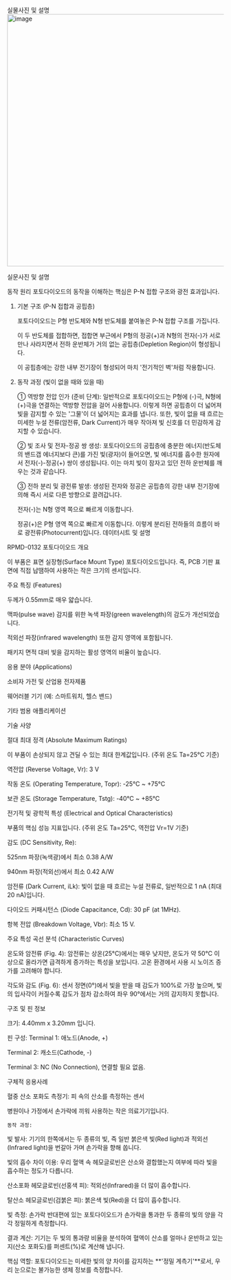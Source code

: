 실물사진 및 설명
<img width="886" height="586" alt="image" src="https://github.com/user-attachments/assets/865674f1-faff-43b8-8c26-f283081bd9ce" />


   실문사진 및 설명


동작 원리
포토다이오드의 동작을 이해하는 핵심은 P-N 접합 구조와 광전 효과입니다.

   1. 기본 구조 (P-N 접합과 공핍층)

        포토다이오드는 P형 반도체와 N형 반도체를 붙여놓은 P-N 접합 구조를 가집니다.

        이 두 반도체를 접합하면, 접합면 부근에서 P형의 정공(+)과 N형의 전자(-)가 서로 만나 사라지면서 전하 운반체가 거의 없는 공핍층(Depletion Region)이 형성됩니다.

        이 공핍층에는 강한 내부 전기장이 형성되어 마치 '전기적인 벽'처럼 작용합니다.

   2. 동작 과정 (빛이 없을 때와 있을 때)

        ① 역방향 전압 인가 (준비 단계):
        일반적으로 포토다이오드는 P형에 (-)극, N형에 (+)극을 연결하는 역방향 전압을 걸어 사용합니다. 이렇게 하면 공핍층이 더 넓어져 빛을 감지할 수 있는 '그물'이 더 넓어지는 효과를 냅니다. 또한, 빛이 없을 때 흐르는 미세한 누설 전류(암전류, Dark Current)가 매우 작아져 빛 신호를 더 민감하게 감지할 수 있습니다.

        ② 빛 조사 및 전자-정공 쌍 생성:
        포토다이오드의 공핍층에 충분한 에너지(반도체의 밴드갭 에너지보다 큰)를 가진 빛(광자)이 들어오면, 빛 에너지를 흡수한 원자에서 전자(-)-정공(+) 쌍이 생성됩니다. 이는 마치 빛이 잠자고 있던 전하 운반체를 깨우는 것과 같습니다.

        ③ 전하 분리 및 광전류 발생:
        생성된 전자와 정공은 공핍층의 강한 내부 전기장에 의해 즉시 서로 다른 방향으로 끌려갑니다.

       전자(-)는 N형 영역 쪽으로 빠르게 이동합니다.

      정공(+)은 P형 영역 쪽으로 빠르게 이동합니다.
      이렇게 분리된 전하들의 흐름이 바로 광전류(Photocurrent)입니다.
 데이터시트 및 설명

      

RPMD-0132 포토다이오드 개요

이 부품은 표면 실장형(Surface Mount Type) 포토다이오드입니다. 즉, PCB 기판 표면에 직접 납땜하여 사용하는 작은 크기의 센서입니다.

주요 특징 (Features)

두께가 0.55mm로 매우 얇습니다.

맥파(pulse wave) 감지를 위한 녹색 파장(green wavelength)의 감도가 개선되었습니다.

적외선 파장(infrared wavelength) 또한 감지 영역에 포함됩니다.

패키지 면적 대비 빛을 감지하는 활성 영역의 비율이 높습니다.

응용 분야 (Applications)

소비자 가전 및 산업용 전자제품 

웨어러블 기기 (예: 스마트워치, 헬스 밴드) 

기타 범용 애플리케이션 

기술 사양

절대 최대 정격 (Absolute Maximum Ratings)

이 부품이 손상되지 않고 견딜 수 있는 최대 한계값입니다. (주위 온도 Ta=25°C 기준) 

역전압 (Reverse Voltage, Vr): 3 V 

작동 온도 (Operating Temperature, Topr): -25°C ~ +75°C 

보관 온도 (Storage Temperature, Tstg): -40°C ~ +85°C 

전기적 및 광학적 특성 (Electrical and Optical Characteristics)

부품의 핵심 성능 지표입니다. (주위 온도 Ta=25°C, 역전압 Vr=1V 기준) 

감도 (DC Sensitivity, Re):

525nm 파장(녹색광)에서 최소 0.38 A/W 

940nm 파장(적외선)에서 최소 0.42 A/W 

암전류 (Dark Current, iLk): 빛이 없을 때 흐르는 누설 전류로, 일반적으로 1 nA (최대 20 nA)입니다.

다이오드 커패시턴스 (Diode Capacitance, Cd): 30 pF (at 1MHz).

항복 전압 (Breakdown Voltage, Vbr): 최소 15 V.

주요 특성 곡선 분석 (Characteristic Curves)

온도와 암전류 (Fig. 4): 암전류는 상온(25°C)에서는 매우 낮지만, 온도가 약 50°C 이상으로 올라가면 급격하게 증가하는 특성을 보입니다. 고온 환경에서 사용 시 노이즈 증가를 고려해야 합니다.

각도와 감도 (Fig. 6): 센서 정면(0°)에서 빛을 받을 때 감도가 100%로 가장 높으며, 빛의 입사각이 커질수록 감도가 점차 감소하여 좌우 90°에서는 거의 감지하지 못합니다.

구조 및 핀 정보

크기: 4.40mm x 3.20mm 입니다.

핀 구성:
Terminal 1: 애노드(Anode, +) 

Terminal 2: 캐소드(Cathode, -) 

Terminal 3: NC (No Connection), 연결할 필요 없음.

구체적 응용사례


혈중 산소 포화도 측정기: 피 속의 산소를 측정하는 센서

병원이나 가정에서 손가락에 끼워 사용하는 작은 의료기기입니다. 

    동작 과정:

   빛 발사: 기기의 한쪽에서는 두 종류의 빛, 즉 일반 붉은색 빛(Red light)과 적외선(Infrared light)을 번갈아 가며 손가락을 향해 쏩니다.

   빛의 흡수 차이 이용: 우리 혈액 속 헤모글로빈은 산소와 결합했는지 여부에 따라 빛을 흡수하는 정도가 다릅니다.

   산소포화 헤모글로빈(선홍색 피): 적외선(Infrared)을 더 많이 흡수합니다.

   탈산소 헤모글로빈(검붉은 피): 붉은색 빛(Red)을 더 많이 흡수합니다.

   빛 측정: 손가락 반대편에 있는 포토다이오드가 손가락을 통과한 두 종류의 빛의 양을 각각 정밀하게 측정합니다.

   결과 계산: 기기는 두 빛의 통과량 비율을 분석하여 혈액이 산소를 얼마나 운반하고 있는지(산소 포화도)를 퍼센트(%)로 계산해 냅니다.

   핵심 역할: 포토다이오드는 미세한 빛의 양 차이를 감지하는 **'정밀 계측기'**로서, 우리 눈으로는 불가능한 생체 정보를 측정합니다.

